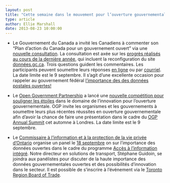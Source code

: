 ```yaml
---
layout: post
title: "Cette semaine dans le mouvement pour l’ouverture gouvernementale..."
type: article
author: Ellie Marshall
date: 2013-08-23 10:00:00
---
```

- Le Gouvernement du Canada a invité les Canadiens à commenter son “Plan d’action du Canada pour un gouvernement ouvert” via une [nouvelle consultation](http://donnees.gc.ca/fra/consultations/annee1). La consultation est axée sur les [progrès réalisés au cours de la dernière année](http://donnees.gc.ca/fra/le-plan-daction-du-canada-pour-un-gouvernement-ouvert-principaux-progres-realises-au-cours-de-lannee), qui incluent la reconfiguration du site  [données.gc.ca](http://donnes.gc.ca). Trois questions guident les commentaires. Les participants peuvent soumettre leurs réponses  [en ligne](http://donnees.gc.ca/fra/consultations/annee1) ou par [courriel](mailto:open-ouvert@tbs-sct.gc.ca). La date limite est le 9 septembre. Il s’agit d’une excellente occasion pour rappeler au gouvernement fédéral [l’importance des des données postales ouvertes!](http://blogue.nordouvert.ca/2013/03/08/les-donnees-de-code-postaux-maintenant/)

- Le [Open Government Partnership](http://www.opengovernmentpartnership.org) a lancé une [nouvelle compétition pour souligner les étoiles](http://www.opengovpartnership.org/bright-spots-competition) dans le domaine de l’innovation pour l’ouverture gouvernementale. OGP invite les organismes et les gouvernements à soumettre leurs plus récentes réussites en ouverture gouvernementale afin d’avoir la chance de faire une présentation dans le cadre du [OGP Annual Summit](http://www.opengovpartnership.org/ogp-london-annual-summit) cet automne à Londres. La date limite est le 9 septembre. 

- Le [Commissaire à l’information et à la protection de la vie privée d’Ontario](http://www.ipc.on.ca/french/Home-Page/Default.aspx) organise un panel le [18 septembre](http://www.ipc.on.ca/french/Access-to-Information/Right-to-Know/Default.aspx) on sur l’importance des données ouvertes dans le cadre du programme [Accès à l’information intégré](http://www.ipc.on.ca/french/access-to-information/Introduction-to-AbD/Default.aspx). Notre directeur en solutions de transport, Stéphane Guidoin, se joindra aux panélistes pour discuter de la haute importance des données gouvernementales ouvertes et des possibilités d’innovation dans le secteur. Il est possible de s’inscrire à l’événement via le [Toronto Region Board of Trade](http://www.bot.com/source/Meetings/cMeetingFunctionDetail.cfm?Section=Calendar&PRODUCT_MAJOR=DS091813).
